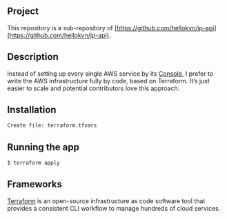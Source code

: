 ## Project

This repository is a sub-repository of [https://github.com/hellokvn/jp-api](https://github.com/hellokvn/jp-api).

## Description

Instead of setting up every single AWS service by its [Console](https://aws.amazon.com/console/), I prefer to write the AWS infrastructure fully by code, based on Terraform. It’s just easier to scale and potential contributors love this approach. 

## Installation

```bash
Create file: terraform.tfvars
```

## Running the app

```bash
$ terraform apply
```

## Frameworks

[Terraform](https://www.terraform.io) is an open-source infrastructure as code software tool that provides a consistent CLI workflow to manage hundreds of cloud services.
